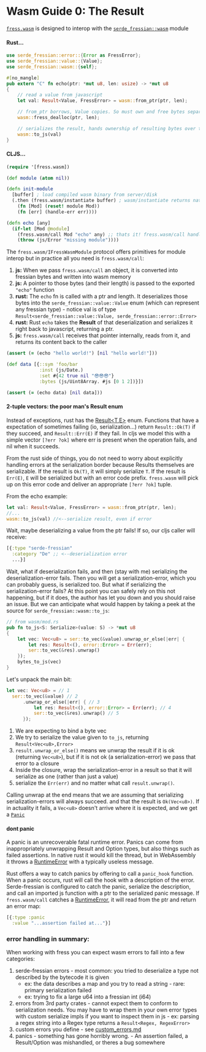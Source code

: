# Wasm Guide 0: The Result
[`fress.wasm`](https://github.com/pkpkpk/fress/blob/master/src/main/cljs/fress/wasm.cljs) is designed to interop with the [`serde_fressian::wasm`](https://github.com/pkpkpk/serde-fressian/src/wasm/mod.rs) module


#### Rust...
```rust
use serde_fressian::error::{Error as FressError};
use serde_fressian::value::{Value};
use serde_fressian::wasm::{self};

#[no_mangle]
pub extern "C" fn echo(ptr: *mut u8, len: usize) -> *mut u8
{
    // read a value from javascript
    let val: Result<Value, FressError> = wasm::from_ptr(ptr, len);

    // from_ptr borrows, Value copies. So must own and free bytes separately.
    wasm::fress_dealloc(ptr, len);

    // serializes the result, hands ownership of resulting bytes over to js
    wasm::to_js(val)
}
```
#### CLJS...

```Clojure
(require '[fress.wasm])

(def module (atom nil))

(defn init-module
  [buffer] ; load compiled wasm binary from server/disk
  (.then (fress.wasm/instantiate buffer) ; wasm/instantiate returns native promise
    (fn [Mod] (reset! module Mod))
    (fn [err] (handle-err err))))

(defn echo [any]
  (if-let [Mod @module]
    (fress.wasm/call Mod "echo" any) ;; thats it! fress.wasm/call handles pointers for you.
    (throw (js/Error "missing module"))))
```

The `fress.wasm/IFressWasmModule` protocol offers primitives for module interop but in practice all you need is `fress.wasm/call`:

  1. __js:__ When we pass `fress.wasm/call` an object, it is converted into fressian bytes and written into wasm memory
  2. __js:__ A pointer to those bytes (and their length) is passed to the exported `"echo"` function
  3. __rust:__ The `echo` fn is called with a ptr and length. It deserializes those bytes into the `serde_fressian::value::Value` enum (which can represent any fressian type)
    - notice val is of type `Result<serde_fressian::value::Value, serde_fressian::error::Error>`
  4. __rust:__ Rust `echo` takes the __Result__ of that deserialization and serializes it right back to javascript, returning a ptr.
  5. __js:__ `fress.wasm/call` receives that pointer internally, reads from it, and returns its content back to the caller

```clojure
(assert (= (echo "hello world!") [nil "hello world!"]))

(def data [{::sym 'foo/bar
            :inst (js/Date.)
            :set #{42 true nil "😎😎😎"}
            :bytes (js/Uint8Array. #js [0 1 2])}])

(assert (= (echo data) [nil data]))
```


#### 2-tuple vectors: the poor man's Result enum
Instead of exceptions, rust has the [Result&lt;T,E&gt;][Result] enum. Functions that have a expectation of sometimes failing (io, serialization...) return `Result::Ok(T)` if they succeed, and `Result::Err(E)` if they fail. In cljs we model this with a simple vector `[?err ?ok]` where err is present when the operation fails, and nil when it succeeds.

From the rust side of things, you do not need to worry about explicitly handling errors at the serialization border because Results themselves are serializable. If the result is `Ok(T)`, it will simply serialize `T`. If the result is `Err(E)`, `E` will be serialized but with an error code prefix. `fress.wasm` will pick up on this error code and deliver an appropriate `[?err ?ok]` tuple.  

From the echo example:

```rust
let val: Result<Value, FressError> = wasm::from_ptr(ptr, len);
//...
wasm::to_js(val) //<--serialize result, even if error
```

Wait, maybe deserializing a value from the ptr fails! If so, our cljs caller will receive:

```clojure
[{:type "serde-fressian"
  :category "De" ;; <--deserialization error
  ...}]
```

Wait, what if deserialization fails, and then (stay with me) serializing the deserialization-error fails. Then you will get a serialization-error, which you can probably guess, is serialized too. But what if serializing the serialization-error fails? At this point you can safely rely on this not happening, but if it does, the author has let you down and you should raise an issue. But we can anticipate what would happen by taking a peek at the source for `serde_fressian::wasm::to_js`:

```rust
// from wasm/mod.rs
pub fn to_js<S: Serialize>(value: S) -> *mut u8
{
    let vec: Vec<u8> = ser::to_vec(&value).unwrap_or_else(|err| {
        let res: Result<(), error::Error> = Err(err);
        ser::to_vec(&res).unwrap()
    });
    bytes_to_js(vec)
}
```

Let's unpack the main bit:

```rust
let vec: Vec<u8> = // 1
  ser::to_vec(&value) // 2
      .unwrap_or_else(|err| { // 3
          let res: Result<(), error::Error> = Err(err); // 4
          ser::to_vec(&res).unwrap() // 5
      });
```
1. We are expecting to bind a byte vec
2. We try to serialize the value given to `to_js`, returning `Result<Vec<u8>,Error>`
3. `result.unwrap_or_else()` means we unwrap the result if it is ok (returning `Vec<u8>`), but if it is not ok (a serialization-error) we pass that error to a closure
4. Inside the closure, wrap the serialization-error in a result so that it will serialize as one (rather than just a value)
5. serialize the `Err(err)` and no matter what call `result.unwrap()`.

Calling unwrap at the end means that we are assuming that serializing serialization-errors will always succeed.
and that the result is `Ok(Vec<u8>)`. If in actuality it fails, a `Vec<u8>` doesn't arrive where it is expected, and we get a [`Panic`][Panic]

#### dont panic
A panic is an unrecoverable fatal runtime error. Panics can come from inappropriately unwrapping Result and Option types, but also things such as failed assertions. In native rust it would kill the thread, but in WebAssembly it throws a [RuntimeError][Runtime] with a typically useless message.

Rust offers a way to catch panics by offering to call a `panic_hook` function. When a panic occurs, rust will call the hook with a description of the error. Serde-fressian is configured to catch the panic, serialize the description, and call an imported js function with a ptr to the serialized panic message. If `fress.wasm/call` catches a [RuntimeError][Runtime], it will read from the ptr and return an error map:

```clojure
[{:type :panic
  :value "...assertion failed at..."}]
```

### error handling in summary:

When working with fress you can expect wasm errors to fall into a few categories:
  1. serde-fressian errors
    - most common: you tried to deserialize a type not described by the bytecode it is given
      - ex: the data describes a map and you try to read a string
    - rare: primary serialization failed
      - ex: trying to fix a large u64 into a fressian int (i64)
  2. errors from 3rd party crates
    - cannot expect them to conform to serialization needs. You may have to wrap them in your own error types with custom serialize impls if you want to inspect them in js
    - ex: parsing a regex string into a Regex type returns a `Result<Regex, RegexError>`
  3. custom errors you define
    - see [custom_errors.md](custom_errors.md)
  4. panics
    - something has gone horribly wrong.
    - An assertion failed, a Result/Option was mishandled, or theres a bug somewhere

[serde-fressian]: https://github.com/pkpkpk/serde-fressian
[Result]: https://doc.rust-lang.org/std/result
[Panic]: https://doc.rust-lang.org/std/panic
[Runtime]: https://developer.mozilla.org/en-US/docs/Web/JavaScript/Reference/Global_Objects/WebAssembly/RuntimeError

